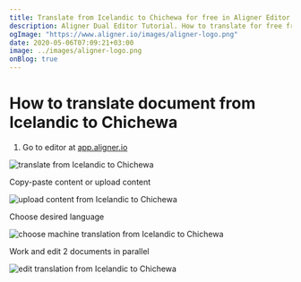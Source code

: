 ```yaml
---
title: Translate from Icelandic to Chichewa for free in Aligner Editor
description: Aligner Dual Editor Tutorial. How to translate for free from Icelandic to Chichewa. Aligner is multilingual document management platform. 
ogImage: "https://www.aligner.io/images/aligner-logo.png"
date: 2020-05-06T07:09:21+03:00
image: ../images/aligner-logo.png
onBlog: true
---
```


# How to translate document from Icelandic to Chichewa

1. Go to editor at [app.aligner.io](https://app.aligner.io "Aligner App web page")

![translate from Icelandic to Chichewa](../aligner-blank-editor.png "translate from Icelandic to Chichewa")

Copy-paste content or upload content

![upload content from Icelandic to Chichewa](../aligner-uploaded-document.png "upload content from Icelandic to Chichewa")

Choose desired language

![choose machine translation from Icelandic to Chichewa](../aligner-language-dropdown.png "choose machine translation from Icelandic to Chichewa")

Work and edit 2 documents in parallel

![edit translation from Icelandic to Chichewa](../aligner-double-sitded-editor.png "edit translation from Icelandic to Chichewa")

